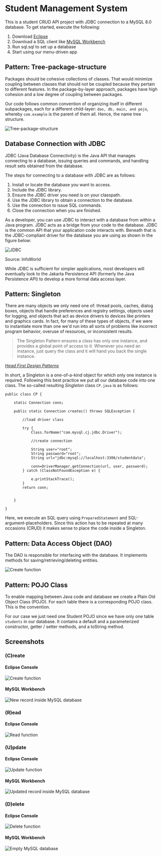 # Student Management System
This is a student CRUD API project with JDBC connection to a MySQL 8.0 database. To get started, execute the following:

1) Download [Eclipse](https://www.eclipse.org/downloads/)
2) Download a SQL client like [MySQL Workbench](https://dev.mysql.com/downloads/workbench/)
3) Run sql.sql to set up a database
4) Start using our menu-driven app

## Pattern: Tree-package-structure

Packages should be cohesive collections of classes. That would minimize coupling between classes that should not be coupled because they pertain to different features. In the package-by-layer approach, packages have high cohesion and a low degree of coupling between packages. 

Our code follows common convention of organizing itself in different subpackages, each for a different child-layer: `dao, db, main, and pojo`, whereby `com.example` is the parent of them all. Hence, the name tree structure.

![Tree-package-structure](https://i.ibb.co/7p9N5Lc/tree-package-structure.png "Tree-package-structure")


## Database Connection with JDBC

JDBC (Java Database Connectivity) is the Java API that manages connecting to a database, issuing queries and commands, and handling result sets obtained from the database.

The steps for connecting to a database with JDBC are as follows:

1. Install or locate the database you want to access.
2. Include the JDBC library.
3. Ensure the JDBC driver you need is on your classpath.
4. Use the JDBC library to obtain a connection to the database.
5. Use the connection to issue SQL commands.
6. Close the connection when you are finished.


As a developer, you can use JDBC to interact with a database from within a Java program. JDBC acts as a bridge from your code to the database. JDBC is the common API that your application code interacts with. Beneath that is the JDBC-compliant driver for the database you are using as shown in the figure below:

![JDBC](https://i.ibb.co/pZPSnYD/what-is-jdbc-fig2-100927560-large.webp "JDBC")

Source: InfoWorld

While JDBC is sufficient for simpler applications, most developers will eventually look to the Jakarta Persistence API (formerly the Java Persistence API) to develop a more formal data access layer.

## Pattern: Singleton

There are many objects we only need one of: thread pools, caches, dialog boxes, objects that handle preferences and registry settings, objects used for logging, and objects that act as device drivers to devices like printers and graphics cards. In fact, for many of these types of objects, if we were to instantiate more than one we'd run into all sorts of problems like incorrect program behavior, overuse of resources, or inconsistent results.

<blockquote>
The Singleton Pattern ensures a class has only one instance, and provides a global point of access to it. Whenever you need an instance, just query the class and it will hand you back the single instance.
</blockquote>

[*Head First Design Patterns*](https://www.oreilly.com/library/view/head-first-design/9781492077992/)

In short, a Singleton is a one-of-a-kind object for which only one instance is required. Following this best practice we put all our database code into one class. The so-called resulting *Singleton* class `CP.java` is as follows:

```
public class CP {

	static Connection conn;
	
	public static Connection createc() throws SQLException {
		
		//load driver class
		
		try {
			Class.forName("com.mysql.cj.jdbc.Driver");
			
			//create connection
			
			String user="root";
			String password="root";
			String url="jdbc:mysql://localhost:3306/studentdata";
			
			conn=DriverManager.getConnection(url, user, password);
		} catch (ClassNotFoundException e) {
		
			e.printStackTrace();
		}
		return conn;
		
		
	}
	
}
```

Here, we execute an SQL query using `PreparedStatement` and SQL-argument-placeholders. Since this action has to be repeated at many occasions (CRUD) it makes sense to place the code inside a Singleton.

## Pattern: Data Access Object (DAO)

The DAO is responsible for interfacing with the database. It implements methods for saving/retrieving/deleting entities. 

![Create function](https://i.ibb.co/kXtft16/DAO.png "Create function")


## Pattern: POJO Class

To enable mapping between Java code and database we create a Plain Old Object Class (POJO). For each table there is a corresponding POJO class. This is the convention.

For our case we just need one Student POJO since we have only one table `students` in our database. It contains a default and a parameterized constructor, getter / setter methods, and a toString method.

## Screenshots

### (C)reate

#### Eclipse Console
![Create function](https://i.ibb.co/thHQK8B/Add.png "Create function")

#### MySQL Workbench
![New record inside MySQL database](https://i.ibb.co/L1jm3Gg/database.png "New record inside MySQL database")

### (R)ead

#### Eclipse Console
![Read function](https://i.ibb.co/7VW6Zmj/Display.png "Read function")


### (U)pdate

#### Eclipse Console
![Update function](https://i.ibb.co/PrT6xzK/Update.png "Update function")

#### MySQL Workbench
![Updated record inside MySQL database](https://i.ibb.co/gmhBBC8/database-updated.png "Updated record inside MySQL database")


### (D)elete

#### Eclipse Console
![Delete function](https://i.ibb.co/CJVqmq1/Delete.png "Delete function")

#### MySQL Workbench
![Empty MySQL database](https://i.ibb.co/BjB9jY0/database-entrydeleted.png "Empty MySQL database")

